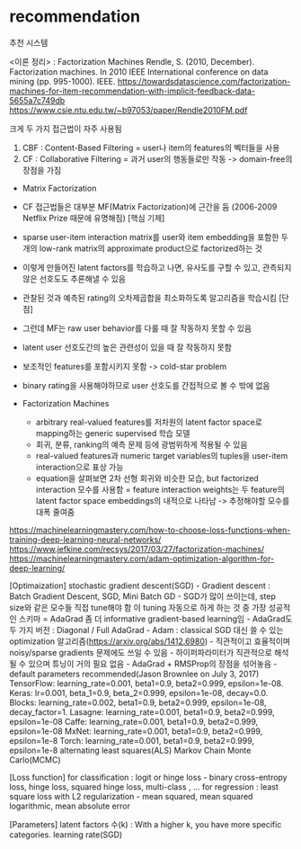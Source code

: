 # recommendation
추천 시스템

<이론 정리>
: Factorization Machines
Rendle, S. (2010, December). Factorization machines. In 2010 IEEE International conference on data mining (pp. 995-1000). IEEE.
https://towardsdatascience.com/factorization-machines-for-item-recommendation-with-implicit-feedback-data-5655a7c749db
https://www.csie.ntu.edu.tw/~b97053/paper/Rendle2010FM.pdf

크게 두 가지 접근법이 자주 사용됨
1) CBF : Content-Based Filtering
  = user나 item의 features의 벡터들을 사용
2) CF : Collaborative Filtering
  = 과거 user의 행동들로만 작동 -> domain-free의 장점을 가짐

- Matrix Factorization
 - CF 접근법들은 대부분 MF(Matrix Factorization)에 근간을 둠
   (2006-2009 Netflix Prize 때문에 유명해짐)
 [핵심 기제]  
 - sparse user-item interaction matrix를 user와 item embedding을 포함한 두 개의 low-rank matrix의 approximate product으로 factorized하는 것
 - 이렇게 만들어진 latent factors를 학습하고 나면, 유사도를 구할 수 있고, 관측되지 않은 선호도도 추론해낼 수 있음
 - 관찰된 것과 예측된 rating의 오차제곱합을 최소화하도록 알고리즘을 학습시킴
 [단점]
 - 그런데 MF는 raw user behavior를 다룰 때 잘 작동하지 못할 수 있음
 - latent user 선호도간의 높은 관련성이 있을 때 잘 작동하지 못함
 - 보조적인 features를 포함시키지 못함 -> cold-star problem
 - binary rating을 사용해야하므로 user 선호도를 간접적으로 볼 수 밖에 없음

- Factorization Machines
  - arbitrary real-valued features를 저차원의 latent factor space로 mapping하는 generic supervised 학습 모델
  - 회귀, 분류, ranking의 예측 문제 등에 광범위하게 적용될 수 있음
  - real-valued features과 numeric target variables의 tuples을 user-item interaction으로 표상 가능
  - equation을 살펴보면 2차 선형 회귀와 비슷한 모습, but factorized interaction 모수를 사용함
    = feature interaction weights는 두 feature의 latent factor space embeddings의 내적으로 나타남
    -> 추정해야할 모수를 대폭 줄여줌
    
https://machinelearningmastery.com/how-to-choose-loss-functions-when-training-deep-learning-neural-networks/
https://www.jefkine.com/recsys/2017/03/27/factorization-machines/
https://machinelearningmastery.com/adam-optimization-algorithm-for-deep-learning/

[Optimaization]
stochastic gradient descent(SGD)
	- Gradient descent : Batch Gradient Descent, SGD, Mini Batch GD
		- SGD가 많이 쓰이는데, step size와 같은 모수들 직접 tune해야 함
		이 tuning 자동으로 하게 하는 것 중 가장 성공적인 스키마 = AdaGrad
		좀 더 informative gradient-based learning임
			- AdaGrad도 두 가지 버전 : Diagonal / Full AdaGrad
	- Adam : classical SGD 대신 쓸 수 있는 optimization 알고리즘(https://arxiv.org/abs/1412.6980)
		- 직관적이고 효율적이며 noisy/sparse gradients 문제에도 쓰일 수 있음
		- 하이퍼파라미터가 직관적으로 해석될 수 있으며 튜닝이 거의 필요 없음
		- AdaGrad + RMSProp의 장점을 섞어놓음
		- default parameters recommended(Jason Brownlee on July 3, 2017)
		TensorFlow: learning_rate=0.001, beta1=0.9, beta2=0.999, epsilon=1e-08.
		Keras: lr=0.001, beta_1=0.9, beta_2=0.999, epsilon=1e-08, decay=0.0.
		Blocks: learning_rate=0.002, beta1=0.9, beta2=0.999, epsilon=1e-08, decay_factor=1.
		Lasagne: learning_rate=0.001, beta1=0.9, beta2=0.999, epsilon=1e-08
		Caffe: learning_rate=0.001, beta1=0.9, beta2=0.999, epsilon=1e-08
		MxNet: learning_rate=0.001, beta1=0.9, beta2=0.999, epsilon=1e-8
		Torch: learning_rate=0.001, beta1=0.9, beta2=0.999, epsilon=1e-8
		alternating least squares(ALS)
		Markov Chain Monte Carlo(MCMC)

[Loss function]
for classification : logit or hinge loss
	- binary cross-entropy loss, hinge loss, squared hinge loss, multi-class , ...
for regression : least square loss with L2 regularization
	- mean squared, mean squared logarithmic, mean absolute error
	
[Parameters]
latent factors 수(k) :  With a higher k, you have more specific categories.
learning rate(SGD)
